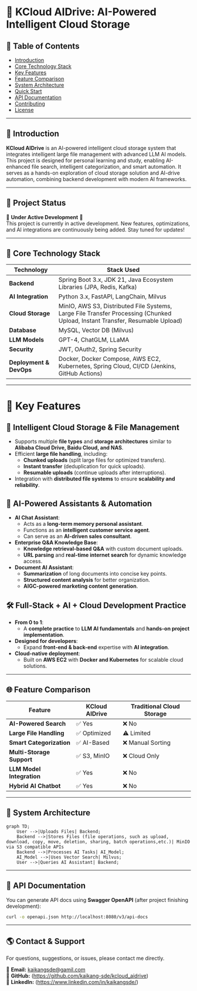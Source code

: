 # 🚀 KCloud AIDrive: AI-Powered Intelligent Cloud Storage

## 📌 Table of Contents
- [Introduction](#introduction)
- [Core Technology Stack](#core-technology-stack)
- [Key Features](#key-features)
- [Feature Comparison](#feature-comparison)
- [System Architecture](#system-architecture)
- [Quick Start](#quick-start)
- [API Documentation](#api-documentation)
- [Contributing](#contributing)
- [License](#license)

---

## 🚀 Introduction

**KCloud AIDrive** is an AI-powered intelligent cloud storage system that integrates intelligent large file management with advanced LLM AI models. This project is designed for personal learning and study, enabling AI-enhanced file search, intelligent categorization, and smart automation. It serves as a hands-on exploration of cloud storage solution and AI-drive automation, combining backend development with modern AI frameworks. 

---

## 📌 Project Status
🚧 **Under Active Development** 🚧  
This project is currently in active development. New features, optimizations, and AI integrations are continuously being added. Stay tuned for updates!

---

## 🔧 Core Technology Stack
| Technology                       | Stack Used                                                                                                                   |
|----------------------------------|------------------------------------------------------------------------------------------------------------------------------|
| **Backend**                      | Spring Boot 3.x, JDK 21, Java Ecosystem Libraries (JPA, Redis, Kafka)                                                        |
| **AI Integration**               | Python 3.x, FastAPI, LangChain, Milvus                                                                                       |
| **Cloud Storage**                | MinIO, AWS S3, Distributed File Systems, Large File Transfer Processing (Chunked Upload, Instant Transfer, Resumable Upload) |
| **Database**                     | MySQL, Vector DB (Milvus)                                                                                                    |
| **LLM Models**                   | GPT-4, ChatGLM, LLaMA                                                                                                        |
| **Security**                     | JWT, OAuth2, Spring Security                                                                                                 |
| **Deployment & DevOps**          | Docker, Docker Compose, AWS EC2, Kubernetes, Spring Cloud, CI/CD (Jenkins, GitHub Actions)                                   |

---

# 🚀 Key Features

## 📂 Intelligent Cloud Storage & File Management
- Supports multiple **file types** and **storage architectures** similar to **Alibaba Cloud Drive, Baidu Cloud, and NAS**.
- Efficient **large file handling**, including:
    - **Chunked uploads** (split large files for optimized transfers).
    - **Instant transfer** (deduplication for quick uploads).
    - **Resumable uploads** (continue uploads after interruptions).
- Integration with **distributed file systems** to ensure **scalability and reliability**.

## 🤖 AI-Powered Assistants & Automation
- **AI Chat Assistant**:
    - Acts as a **long-term memory personal assistant**.
    - Functions as an **intelligent customer service agent**.
    - Can serve as an **AI-driven sales consultant**.
- **Enterprise Q&A Knowledge Base**:
    - **Knowledge retrieval-based Q&A** with custom document uploads.
    - **URL parsing** and **real-time internet search** for dynamic knowledge access.
- **Document AI Assistant**:
    - **Summarization** of long documents into concise key points.
    - **Structured content analysis** for better organization.
    - **AIGC-powered marketing content generation**.

## 🛠 Full-Stack + AI + Cloud Development Practice
- **From 0 to 1**:
    - A **complete practice** to **LLM AI fundamentals** and **hands-on project implementation**.
- **Designed for developers**:
    - Expand **front-end & back-end** expertise with **AI integration**.
- **Cloud-native deployment**:
    - Built on **AWS EC2** with **Docker and Kubernetes** for scalable cloud solutions.

---

## 🌐 Feature Comparison
| Feature               | KCloud AIDrive   | Traditional Cloud Storage |
|----------------------|------------------|--------------------------|
| **AI-Powered Search** | ✅ Yes            | ❌ No |
| **Large File Handling** | ✅ Optimized      | ⚠️ Limited |
| **Smart Categorization** | ✅ AI-Based       | ❌ Manual Sorting |
| **Multi-Storage Support** | ✅ S3, MinIO      | ❌ Cloud Only |
| **LLM Model Integration** | ✅ Yes            | ❌ No |
| **Hybrid AI Chatbot** | ✅ Yes            | ❌ No |

---

## 🔄 System Architecture
```mermaid
graph TD;
    User -->|Uploads Files| Backend;
    Backend -->|Stores Files (file operations, such as upload, download, copy, move, deletion, sharing, batch operations,etc.)| MinIO via S3 compatible APIs
    Backend -->|Processes AI Tasks| AI_Model;
    AI_Model -->|Uses Vector Search| Milvus;
    User -->|Queries AI Assistant| Backend;
```

---

## 📘 API Documentation
You can generate API docs using **Swagger OpenAPI** (after project finishing development):
```sh
curl -o openapi.json http://localhost:8080/v3/api-docs
```

---


## 🌎 Contact & Support
For questions, suggestions, or issues, please contact me directly.

📩 **Email:** kaikangsde@gamil.com  
🐙 **GitHub:** (https://github.com/kaikang-sde/kcloud_aidrive)  
🔗 **LinkedIn:** (https://www.linkedin.com/in/kaikangsde/)

